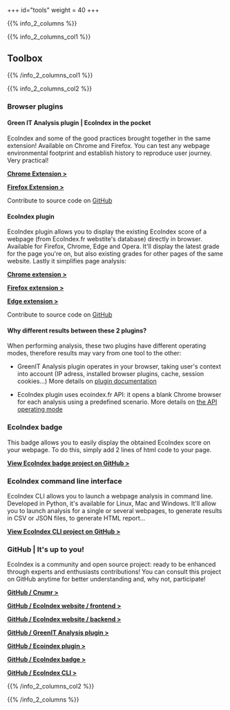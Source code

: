 +++
id="tools"
weight = 40
+++

{{% info_2_columns %}}

{{% info_2_columns_col1 %}}

## Toolbox

{{% /info_2_columns_col1 %}}

{{% info_2_columns_col2 %}}

### Browser plugins

#### Green IT Analysis plugin | EcoIndex in the pocket

EcoIndex and some of the good practices brought together in the same extension! Available on Chrome and Firefox. You can test any webpage environmental footprint and establish history to reproduce user journey. Very practical!

[**Chrome Extension >**](https://chrome.google.com/webstore/detail/greenit-analysis/mofbfhffeklkbebfclfaiifefjflcpad)

[**Firefox Extension >**](https://addons.mozilla.org/fr/firefox/addon/greenit-analysis/)

Contribute to source code on [GitHub](https://github.com/cnumr/GreenIT-Analysis)

#### EcoIndex plugin

EcoIndex plugin allows you to display the existing EcoIndex score of a webpage (from EcoIndex.fr webstite's database) directly in browser. Available for Firefox, Chrome, Edge and Opera. It'll display the latest grade for the page you're on, but also existing grades for other pages of the same website. Lastly it simplifies page analysis:

[**Chrome extension >**](https://chrome.google.com/webstore/detail/ecoindexfr/apeadjelacokohnkfclnhjlihklpclmp)

[**Firefox extension >**](https://addons.mozilla.org/fr/firefox/addon/ecoindex-fr/)

[**Edge extension >**](https://microsoftedge.microsoft.com/addons/detail/fioadgdggjngcpbeilfgacmddamnhnah)


Contribute to source code on [GitHub](https://github.com/cnumr/ecoindex-browser-plugin)

#### Why different results between these 2 plugins?

When performing analysis, these two plugins have different operating modes, therefore results may vary from one tool to the other:

- GreenIT Analysis plugin operates in your browser, taking user's context into account (IP adress, installed browser plugins, cache, session cookies...) More details on [plugin documentation](https://github.com/cnumr/GreenIT-Analysis#r%C3%A9sultats-diff%C3%A9rents-entre-deux-analyses)

- EcoIndex plugin uses ecoindex.fr API: it opens a blank Chrome browser for each analysis using a predefined scenario. More details on [the API operating mode](https://www.ecoindex.fr/comment-ca-marche/#m%C3%A9thodologie-danalyse)


### EcoIndex badge

This badge allows you to easily display the obtained EcoIndex score on your webpage. To do this, simply add 2 lines of html code to your page.

[**View EcoIndex badge project on GitHub >**](https://github.com/cnumr/ecoindex_badge)


### EcoIndex command line interface

EcoIndex CLI allows you to launch a webpage analysis in command line. Developed in Python, it's available for Linux, Mac and Windows. It'll allow you to launch analysis for a single or several webpages, to generate results in CSV or JSON files, to generate HTML report...

[**View EcoIndex CLI project on GitHub >**](https://github.com/cnumr/ecoindex_cli)


### GitHub | It's up to you!

EcoIndex is a community and open source project: ready to be enhanced through experts and enthusiasts contributions!
You can consult this project on GitHub anytime for better understanding and, why not, participate!

[**GitHub / Cnumr >**](https://github.com/cnumr)

[**GitHub / EcoIndex website / frontend >**](https://github.com/cnumr/EcoIndex)

[**GitHub / EcoIndex website / backend >**](https://github.com/cnumr/ecoindex_api)

[**GitHub / GreenIT Analysis plugin >**](https://github.com/cnumr/GreenIT-Analysis)

[**GitHub / Ecoindex plugin >**](https://github.com/cnumr/ecoindex-browser-plugin)

[**GitHub / EcoIndex badge >**](https://github.com/cnumr/ecoindex_badge)

[**GitHub / EcoIndex CLI >**](https://github.com/cnumr/ecoindex_cli)

{{% /info_2_columns_col2 %}}

{{% /info_2_columns %}}
